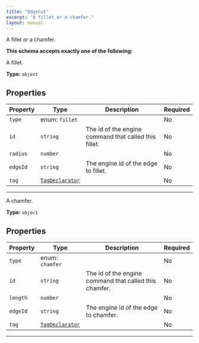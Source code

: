 ```yaml
---
title: "EdgeCut"
excerpt: "A fillet or a chamfer."
layout: manual
---
```


A fillet or a chamfer.





**This schema accepts exactly one of the following:**

A fillet.

**Type:** `object`






## Properties

| Property | Type | Description | Required |
|----------|------|-------------|----------|
| `type` |enum: `fillet`|  | No |
| `id` |`string`| The id of the engine command that called this fillet. | No |
| `radius` |`number`|  | No |
| `edgeId` |`string`| The engine id of the edge to fillet. | No |
| `tag` |[`TagDeclarator`](/docs/kcl/types#tag-declaration)|  | No |


----
A chamfer.

**Type:** `object`






## Properties

| Property | Type | Description | Required |
|----------|------|-------------|----------|
| `type` |enum: `chamfer`|  | No |
| `id` |`string`| The id of the engine command that called this chamfer. | No |
| `length` |`number`|  | No |
| `edgeId` |`string`| The engine id of the edge to chamfer. | No |
| `tag` |[`TagDeclarator`](/docs/kcl/types#tag-declaration)|  | No |


----





